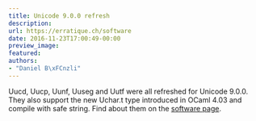 ```yaml
---
title: Unicode 9.0.0 refresh
description:
url: https://erratique.ch/software
date: 2016-11-23T17:00:49-00:00
preview_image:
featured:
authors:
- "Daniel B\xFCnzli"
---
```


Uucd, Uucp, Uunf, Uuseg and Uutf were all refreshed for Unicode 9.0.0. They also support the new Uchar.t type introduced in OCaml 4.03 and compile with safe string. Find about them on the <a href="https://erratique.ch/software">software page</a>.
